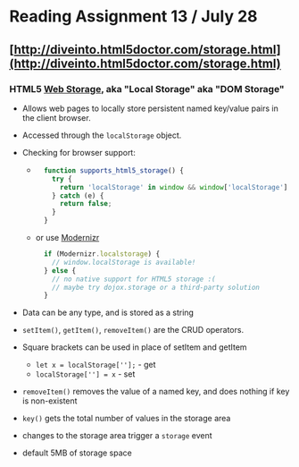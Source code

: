 # Reading Assignment 13 / July 28

## [http://diveinto.html5doctor.com/storage.html](http://diveinto.html5doctor.com/storage.html)

### HTML5 [Web Storage](http://dev.w3.org/html5/webstorage/), aka "Local Storage" aka "DOM Storage"

- Allows web pages to locally store persistent named key/value pairs in the client browser.

- Accessed through the `localStorage` object.

- Checking for browser support:

  - ```javascript
      function supports_html5_storage() {
        try {
          return 'localStorage' in window && window['localStorage'] !== null;
        } catch (e) {
          return false;
        }
      }
    ```

  - or use [Modernizr](http://diveinto.html5doctor.com/detect.html#modernizr)

    ```javascript
      if (Modernizr.localstorage) {
        // window.localStorage is available!
      } else {
        // no native support for HTML5 storage :(
        // maybe try dojox.storage or a third-party solution
      }
    ```

- Data can be any type, and is stored as a string
- `setItem()`, `getItem()`, `removeItem()` are the CRUD operators.
- Square brackets can be used in place of setItem and getItem
  - `let x = localStorage[''];` - get
  - `localStorage[''] = x` - set
- `removeItem()` removes the value of a named key, and does nothing if key is non-existent
- `key()` gets the total number of values in the storage area
- changes to the storage area trigger a `storage` event
- default 5MB of storage space
